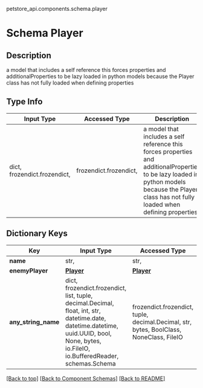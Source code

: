 petstore_api.components.schema.player
# Schema Player

## Description
a model that includes a self reference this forces properties and additionalProperties to be lazy loaded in python models because the Player class has not fully loaded when defining properties

## Type Info
Input Type | Accessed Type | Description | Notes
------------ | ------------- | ------------- | -------------
dict, frozendict.frozendict,  | frozendict.frozendict,  | a model that includes a self reference this forces properties and additionalProperties to be lazy loaded in python models because the Player class has not fully loaded when defining properties |

## Dictionary Keys
Key | Input Type | Accessed Type | Description | Notes
------------ | ------------- | ------------- | ------------- | -------------
**name** | str,  | str,  |  | [optional]
**enemyPlayer** | [**Player**](#top) | [**Player**](#top) |  | [optional]
**any_string_name** | dict, frozendict.frozendict, list, tuple, decimal.Decimal, float, int, str, datetime.date, datetime.datetime, uuid.UUID, bool, None, bytes, io.FileIO, io.BufferedReader, schemas.Schema | frozendict.frozendict, tuple, decimal.Decimal, str, bytes, BoolClass, NoneClass, FileIO | any string name can be used but the value must be the correct type | [optional]

[[Back to top]](#top) [[Back to Component Schemas]](../../../README.md#Component-Schemas) [[Back to README]](../../../README.md)
